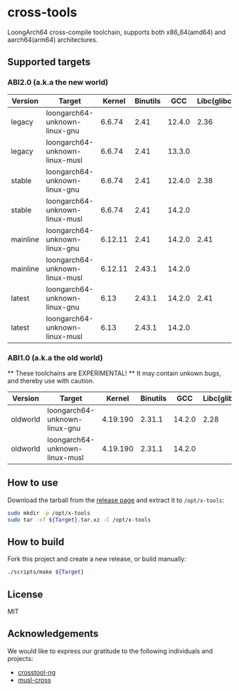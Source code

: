 # cross-tools

LoongArch64 cross-compile toolchain, supports both x86_64(amd64) and aarch64(arm64) architectures.

## Supported targets

### ABI2.0 (a.k.a the new world)

| Version      | Target                             | Kernel      | Binutils   | GCC        | Libc(glibc) | Libc(musl) |
|--------------|------------------------------------|-------------|------------|------------|-------------|------------|
| legacy       | loongarch64-unknown-linux-gnu      | 6.6.74      | 2.41       | 12.4.0     | 2.36        |            |
| legacy       | loongarch64-unknown-linux-musl     | 6.6.74      | 2.41       | 13.3.0     |             | 1.2.5      |
| stable       | loongarch64-unknown-linux-gnu      | 6.6.74      | 2.41       | 12.4.0     | 2.38        |            |
| stable       | loongarch64-unknown-linux-musl     | 6.6.74      | 2.41       | 14.2.0     |             | 1.2.5      |
| mainline     | loongarch64-unknown-linux-gnu      | 6.12.11     | 2.41       | 14.2.0     | 2.41        |            |
| mainline     | loongarch64-unknown-linux-musl     | 6.12.11     | 2.43.1     | 14.2.0     |             | 1.2.5      |
| latest       | loongarch64-unknown-linux-gnu      | 6.13        | 2.43.1     | 14.2.0     | 2.41        |            |
| latest       | loongarch64-unknown-linux-musl     | 6.13        | 2.43.1     | 14.2.0     |             | 1.2.5      |

### ABI1.0 (a.k.a the old world)

** These toolchains are EXPERIMENTAL! ** It may contain unkown bugs, and thereby use with caution.

| Version      | Target                             | Kernel      | Binutils   | GCC        | Libc(glibc) | Libc(musl) |
|--------------|------------------------------------|-------------|------------|------------|-------------|------------|
| oldworld     | loongarch64-unknown-linux-gnu      | 4.19.190    | 2.31.1     | 14.2.0     | 2.28        |            |
| oldworld     | loongarch64-unknown-linux-musl     | 4.19.190    | 2.31.1     | 14.2.0     |             | 1.1.24     |

## How to use

Download the tarball from the [release page](https://github.com/loong64/cross-tools/releases) and extract it to `/opt/x-tools`:

```sh
sudo mkdir -p /opt/x-tools
sudo tar -xf ${Target}.tar.xz -C /opt/x-tools
```

## How to build

Fork this project and create a new release, or build manually:

```sh
./scripts/make ${Target}
```

## License

MIT

## Acknowledgements

We would like to express our gratitude to the following individuals and projects:

- [crosstool-ng](https://github.com/crosstool-ng/crosstool-ng)
- [musl-cross](https://github.com/musl-cross/musl-cross)

